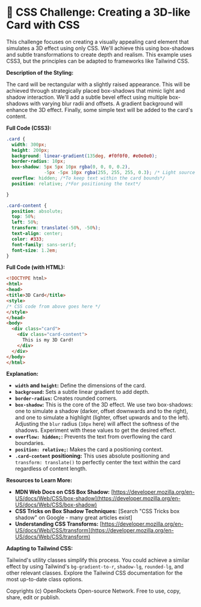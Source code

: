 # 🐞 CSS Challenge:  Creating a 3D-like Card with CSS


This challenge focuses on creating a visually appealing card element that simulates a 3D effect using only CSS.  We'll achieve this using box-shadows and subtle transformations to create depth and realism.  This example uses CSS3, but the principles can be adapted to frameworks like Tailwind CSS.

**Description of the Styling:**

The card will be rectangular with a slightly raised appearance.  This will be achieved through strategically placed box-shadows that mimic light and shadow interaction.  We'll add a subtle bevel effect using multiple box-shadows with varying blur radii and offsets.  A gradient background will enhance the 3D effect.  Finally, some simple text will be added to the card's content.

**Full Code (CSS3):**

```css
.card {
  width: 300px;
  height: 200px;
  background: linear-gradient(135deg, #f0f0f0, #e0e0e0);
  border-radius: 10px;
  box-shadow: 5px 5px 10px rgba(0, 0, 0, 0.2),
              -5px -5px 10px rgba(255, 255, 255, 0.3); /* Light source from top-left */
  overflow: hidden; /*To keep text within the card bounds*/
  position: relative; /*For positioning the text*/

}

.card-content {
  position: absolute;
  top: 50%;
  left: 50%;
  transform: translate(-50%, -50%);
  text-align: center;
  color: #333;
  font-family: sans-serif;
  font-size: 1.2em;
}
```

**Full Code (with HTML):**

```html
<!DOCTYPE html>
<html>
<head>
<title>3D Card</title>
<style>
/* CSS code from above goes here */
</style>
</head>
<body>
  <div class="card">
    <div class="card-content">
      This is my 3D Card!
    </div>
  </div>
</body>
</html>
```


**Explanation:**

* **`width` and `height`:**  Define the dimensions of the card.
* **`background`:** Sets a subtle linear gradient to add depth.
* **`border-radius`:** Creates rounded corners.
* **`box-shadow`:** This is the core of the 3D effect.  We use two box-shadows: one to simulate a shadow (darker, offset downwards and to the right), and one to simulate a highlight (lighter, offset upwards and to the left).  Adjusting the `blur` radius (`10px` here) will affect the softness of the shadows. Experiment with these values to get the desired effect.
* **`overflow: hidden;`:** Prevents the text from overflowing the card boundaries.
* **`position: relative;`:** Makes the card a positioning context.
* **`.card-content` positioning:** This uses absolute positioning and `transform: translate()` to perfectly center the text within the card regardless of content length.

**Resources to Learn More:**

* **MDN Web Docs on CSS Box Shadow:** [https://developer.mozilla.org/en-US/docs/Web/CSS/box-shadow](https://developer.mozilla.org/en-US/docs/Web/CSS/box-shadow)
* **CSS Tricks on Box Shadow Techniques:** [Search "CSS Tricks box shadow" on Google - many great articles exist]
* **Understanding CSS Transforms:** [https://developer.mozilla.org/en-US/docs/Web/CSS/transform](https://developer.mozilla.org/en-US/docs/Web/CSS/transform)


**Adapting to Tailwind CSS:**

Tailwind's utility classes simplify this process. You could achieve a similar effect by using Tailwind's `bg-gradient-to-r`, `shadow-lg`, `rounded-lg`, and other relevant classes.  Explore the Tailwind CSS documentation for the most up-to-date class options.


Copyrights (c) OpenRockets Open-source Network. Free to use, copy, share, edit or publish.


